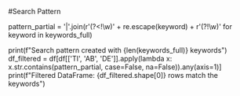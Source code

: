 #Search Pattern

pattern_partial = '|'.join(r'(?<!\w)' + re.escape(keyword) + r'(?!\w)' for keyword in keywords_full)

print(f"Search pattern created with {len(keywords_full)} keywords")
df_filtered = df[df[['TI', 'AB', 'DE']].apply(lambda x: x.str.contains(pattern_partial, case=False, na=False)).any(axis=1)]
print(f"Filtered DataFrame: {df_filtered.shape[0]} rows match the keywords")
